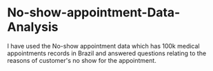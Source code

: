 # No-show-appointment-Data-Analysis
I have used the No-show appointment data which has 100k medical appointments records in Brazil and answered questions relating to the reasons of customer's no show for the appointment.
